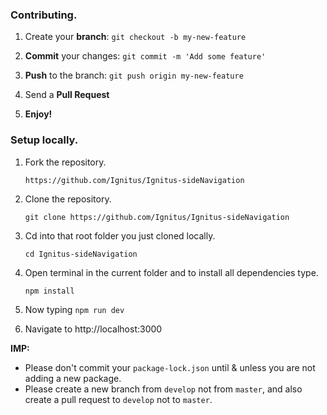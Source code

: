 ### Contributing.

 1. Create your **branch**: ```git checkout -b my-new-feature```

2. **Commit** your changes: ```git commit -m 'Add some feature'```

3. **Push** to the branch: ```git push origin my-new-feature```

4. Send a **Pull Request**

5. **Enjoy!**

### Setup locally.

1. Fork the repository.

    ``` https://github.com/Ignitus/Ignitus-sideNavigation ```

2. Clone the repository.

    ``` git clone https://github.com/Ignitus/Ignitus-sideNavigation ```

3. Cd into that root folder you just cloned locally.

    ``` cd Ignitus-sideNavigation  ```

4. Open terminal in the current folder and to install all dependencies type.

    ``` npm install ```

5. Now typing
    ``` npm run dev ```
    
6. Navigate to http://localhost:3000

**IMP:** 

* Please don't commit your ```package-lock.json``` until & unless you are not adding a new package.
* Please create a new branch from ```develop``` not from ```master```, and also create a pull request to ```develop``` not to ```master```.
